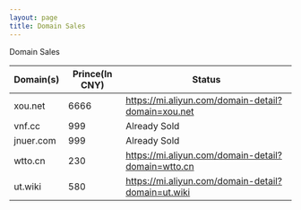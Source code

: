 ```yaml
---
layout: page
title: Domain Sales
---
```


Domain Sales

|  Domain(s)   | Prince(In CNY)  | Status  |
|  ----  | ----  | ----  |
| xou.net  | 6666 |  https://mi.aliyun.com/domain-detail?domain=xou.net |
| vnf.cc  | 999 | Already Sold |
| jnuer.com  | 999 | Already Sold |
| wtto.cn  | 230 | https://mi.aliyun.com/domain-detail?domain=wtto.cn |
| ut.wiki  | 580 | https://mi.aliyun.com/domain-detail?domain=ut.wiki |